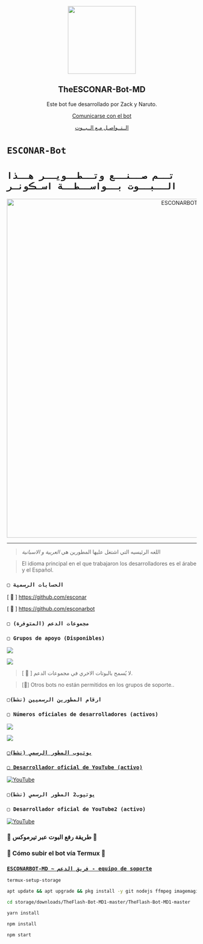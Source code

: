 <p align="center">
 <img width="180px" src="[https://qu.ax/rovX.jpg]" align="center"/>
 <h2 align="center">TheESCONAR-Bot-MD</h2>
 <p align="center">Este bot fue desarrollado por Zack y Naruto.</p>
</p>

<p align="center">
  <a href="https://api.whatsapp.com/send?phone=+201098829097&text=&text=.menu">Comunicarse con el bot</a>

<p align="center">
  <a href="https://api.whatsapp.com/send?phone=+201021669137&text=&text=.اوامر">الــتــواصـل مـع الــبــوت</a>

# `ESCONAR-Bot` 

# `تــم صــنــع وتــطــويــر هــذا الــبــوت بــواســطــة اسـڪونـر` 
<p align="center">
<img src="[https://qu.ax/rovX.jpg][https://qu.ax/rovX.jpg]" alt="⁨ESCONARBOT" width="900"/>
</p>

------------------

> اللغه الرئيسيه التي اشتغل عليها المطورين هي *العربية و الاسبانية*


> El idioma principal en el que trabajaron los desarrolladores es el árabe y el Español.
### `▢ الحسابات الرسمية`

[ 🔗 ] https://github.com/esconar

[ 🔗 ] https://github.com/esconarbot

### `▢ مجموعات الدعم (المتوفرة)`
### `▢ Grupos de apoyo (Disponibles)`

 <a href="[https://whatsapp.com/channel/0029VasNaVr7T8bPaW6E1Z1u]" target="blank"><img src="https://img.shields.io/badge/SUPPORT_GROUP_(AR)-25D366?style=for-the-badge&logo=whatsapp&logoColor=white" /></a>

<a href="[https://whatsapp.com/channel/0029VasNaVr7T8bPaW6E1Z1u]" target="blank"><img src="https://img.shields.io/badge/SUPPORT_GROUP_(ES)_-25D366?style=for-the-badge&logo=whatsapp&logoColor=white" /></a>

> [ 📌 ] لا يُسمح بالبوتات الاخري في مجموعات الدعم.

> [📌] Otros bots no están permitidos en los grupos de soporte..

 ### `▢ارقام المطورين الرسميين (نشط)`

### `▢ Números oficiales de desarrolladores (activos)`


<a href="https://api.whatsapp.com/send/?phone=201098829097&text=/estado&type=phone_number&app_absent=0" target="blank"><img src="https://img.shields.io/badge/Owner_Bot-25D366?style=for-the-badge&logo=whatsapp&logoColor=white" />

<a href="https://api.whatsapp.com/send/?phone=201021669137&text=/estado&type=phone_number&app_absent=0" target="blank"><img src="https://img.shields.io/badge/Owner_Bot2-25D366?style=for-the-badge&logo=whatsapp&logoColor=white" />

### `▢يوتيوب المطور الرسمي (نشط)`

### `▢ Desarrollador oficial de YouTube (activo)`

<a href="[https://youtube.com/@es_conar1?si=pWo2Z_-It5XSDC3t]">
<img src="https://img.shields.io/badge/YouTube-FF0000?style=for-the-badge&logo=youtube&logoColor=white" alt="YouTube">
</a>

### `▢يوتيوب2 المطور الرسمي (نشط)`

### `▢ Desarrollador oficial de YouTube2 (activo)`

<a href="[https://www.youtube.com/@Zack_247](https://youtube.com/@es_conar1?si=pWo2Z_-It5XSDC3t)">
<img src="https://img.shields.io/badge/YouTube-FF0000?style=for-the-badge&logo=youtube&logoColor=white" alt="YouTube">
</a>



### 📁 طريقة رفع البوت عبر تيرموكس 🙌
### 📁 Cómo subir el bot vía Termux 🙌
### [`ESCONARBOT-MD ~ فريق الدعم - equipo de soporte`](https://api.whatsapp.com/send/?phone=201098829097&text=/estado&type=phone_number&app_absent=0)
```bash
termux-setup-storage
```
```bash
apt update && apt upgrade && pkg install -y git nodejs ffmpeg imagemagick yarn
```
```bash
cd storage/downloads/TheFlash-Bot-MD1-master/TheFlash-Bot-MD1-master 
```
```bash
yarn install
```
```bash
npm install
```
```bash
npm start
```
